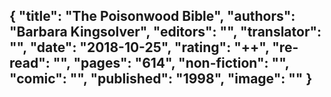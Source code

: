{
 "title": "The Poisonwood Bible",
 "authors": "Barbara Kingsolver",
 "editors": "",
 "translator": "",
 "date": "2018-10-25",
 "rating": "++",
 "re-read": "",
 "pages": "614",
 "non-fiction": "",
 "comic": "",
 "published": "1998",
 "image": ""
}
---

